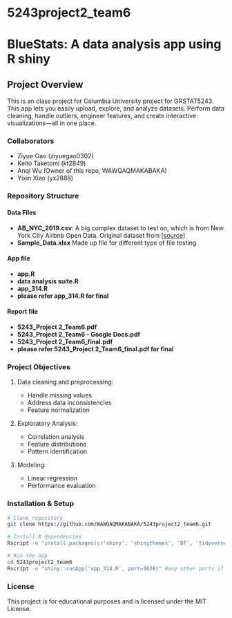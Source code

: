 # 5243project2_team6
# BlueStats: A data analysis app using R shiny

## Project Overview
This is an class project for Columbia University project for GRSTAT5243. 
This app lets you easily upload, explore, and analyze datasets. 
Perform data cleaning, handle outliers, engineer features, and create interactive visualizations—all in one place.

### Collaborators
- Ziyue Gao (ziyuegao0302)  
- Keito Taketomi (kt2849)  
- Anqi Wu (Owner of this repo, WAWQAQMAKABAKA)  
- Yixin Xiao (yx2888)  

### Repository Structure
#### Data Files
- **AB_NYC_2019.csv**: A big complex dataset to test on, which is from New York City Airbnb Open Data. Original dataset from [[source](https://www.kaggle.com/datasets/dgomonov/new-york-city-airbnb-open-data)]
- **Sample_Data.xlsx** Made up file for different type of file testing

#### App file
- **app.R**
- **data analysis suite.R**
- **app_314.R**
- **please refer app_314.R for final**

#### Report file
- **5243_Project 2_Team6.pdf**
- **5243_Project 2_Team6 - Google Docs.pdf**
- **5243_Project 2_Team6_final.pdf**
- **please refer 5243_Project 2_Team6_final.pdf for final**

### Project Objectives
1. Data cleaning and preprocessing:
   - Handle missing values
   - Address data inconsistencies
   - Feature normalization

2. Exploratory Analysis:
   - Correlation analysis
   - Feature distributions
   - Pattern identification

3. Modeling:
   - Linear regression
   - Performance evaluation

### Installation & Setup
```bash
# Clone repository
git clone https://github.com/WAWQAQMAKABAKA/5243project2_team6.git

# Install R dependencies
Rscript -e "install.packages(c('shiny', 'shinythemes', 'DT', 'tidyverse', 'colourpicker', 'data.table', 'readxl', 'jsonlite', 'corrplot', 'palmerpenguins', 'mgcv'))"

# Run the app
cd 5243project2_team6
Rscript -e "shiny::runApp('app_314.R', port=3838)" #any other ports if it is already in use

```

### License
This project is for educational purposes and is licensed under the MIT License.<br>
